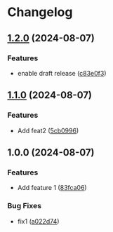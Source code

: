 # Changelog

## [1.2.0](https://github.com/sylwit/release-please/compare/v1.1.0...v1.2.0) (2024-08-07)


### Features

* enable draft release ([c83e0f3](https://github.com/sylwit/release-please/commit/c83e0f373bd26b28f3879ddcb850ad75b137d5ea))

## [1.1.0](https://github.com/sylwit/release-please/compare/v1.0.0...v1.1.0) (2024-08-07)


### Features

* Add feat2 ([5cb0996](https://github.com/sylwit/release-please/commit/5cb099696c2fdb42cd178fdabb733934ed762892))

## 1.0.0 (2024-08-07)


### Features

* Add feature 1 ([83fca06](https://github.com/sylwit/release-please/commit/83fca0611656ae38d7fd1884618449d4a382e1d4))


### Bug Fixes

* fix1 ([a022d74](https://github.com/sylwit/release-please/commit/a022d745fed22b93b656c4578d75bed1aca9b95a))
